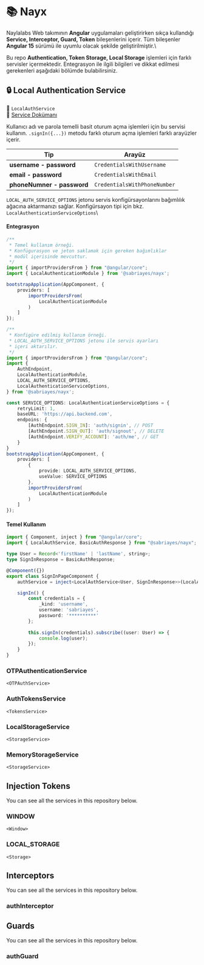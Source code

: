 # 📚 Nayx
Naylalabs Web takımının **Angular** uygulamaları geliştirirken sıkça kullandığı
**Service, Interceptor, Guard, Token** bileşenlerini içerir. 
Tüm bileşenler **Angular 15** sürümü ile uyumlu olacak şekilde geliştirilmiştir.\

Bu repo **Authentication, Token Storage, Local Storage** işlemleri için 
farklı servisler içermektedir. Entegrasyon ile ilgili bilgileri ve dikkat edilmesi 
gerekenleri aşağıdaki bölümde bulabilirsiniz.

## 🔒 Local Authentication Service

👻 `LocalAuthService`\
📒 [Service Dokümanı](https://github.com/sabriayes/nayx/tree/main/projects/nayx/src/lib/local-auth/README.md)

Kullanıcı adı ve parola temelli basit oturum açma işlemleri için bu servisi 
kullanın. `.signIn({...})` metodu farklı oturum açma işlemleri farklı arayüzler
içerir.

| Tip                        | Arayüz                       |
|----------------------------|------------------------------|
| **username - password**    | `CredentialsWithUsername`    |
| **email - password**       | `CredentialsWithEmail`       |
| **phoneNumner - password** | `CredentialsWithPhoneNumber` |

`LOCAL_AUTH_SERVICE_OPTIONS` jetonu servis konfigürsayonlarını bağımlılık ağacına
aktarmanızı sağlar. Konfigürsayon tipi için bkz. `LocalAuthenticationServiceOptions`\

#### Entegrasyon

```ts
/**
 * Temel kullanım örneği. 
 * Konfügurasyon ve jeton saklamak için gereken bağımlıklar 
 * modül içerisinde mevcuttur.
 */
import { importProvidersFrom } from "@angular/core";
import { LocalAuthenticationModule } from '@sabriayes/nayx';

bootstrapApplication(AppComponent, {
    providers: [
        importProvidersFrom(
            LocalAuthenticationModule
        )
    ]
});
```

```ts
/**
 * Konfigüre edilmiş kullanım örneği. 
 * LOCAL_AUTH_SERVICE_OPTIONS jetonu ile servis ayarları 
 * içeri aktarılır.
 */
import { importProvidersFrom } from "@angular/core";
import {
    AuthEndpoint,
    LocalAuthenticationModule,
    LOCAL_AUTH_SERVICE_OPTIONS,
    LocalAuthenticationServiceOptions,
} from '@sabriayes/nayx';

const SERVICE_OPTIONS: LocalAuthenticationServiceOptions = {
    retryLimit: 1,
    baseURL: 'https://api.backend.com',
    endpoins: {
        [AuthEndpoint.SIGN_IN]: 'auth/signin', // POST
        [AuthEndpoint.SIGN_OUT]: 'auth/signout', // DELETE
        [AuthEndpoint.VERIFY_ACCOUNT]: 'auth/me', // GET
    }
}
bootstrapApplication(AppComponent, {
    providers: [
        {
            provide: LOCAL_AUTH_SERVICE_OPTIONS,
            useValue: SERVICE_OPTIONS
        },
        importProvidersFrom(
            LocalAuthenticationModule
        )
    ]
});
```

#### Temel Kullanım

```ts
import { Component, inject } from "@angular/core";
import { LocalAuthService, BasicAuthResponse } from "@sabriayes/nayx";

type User = Record<'firstName' | 'lastName', string>;
type SignInResponse = BasicAuthResponse;

@Component({})
export class SignInPageComponent {
    authService = inject<LocalAuthService<User, SignInResponse>>(LocalAuthService);

    signIn() {
        const credentials = {
            _kind: 'username',
            username: 'sabriayes',
            password: '**********'
        };
        
        this.signIn(credentials).subscribe((user: User) => {
            console.log(user);
        });
    }
}
```

### OTPAuthenticationService 
`<OTPAuthService>`

### AuthTokensService
`<TokensService>`

### LocalStorageService
`<StorageService>`

### MemoryStorageService
`<StorageService>`

## Injection Tokens
You can see all the services in this repository below.

### WINDOW
`<Window>`

### LOCAL_STORAGE
`<Storage>`

## Interceptors
You can see all the services in this repository below.

### authInterceptor

## Guards
You can see all the services in this repository below.

### authGuard